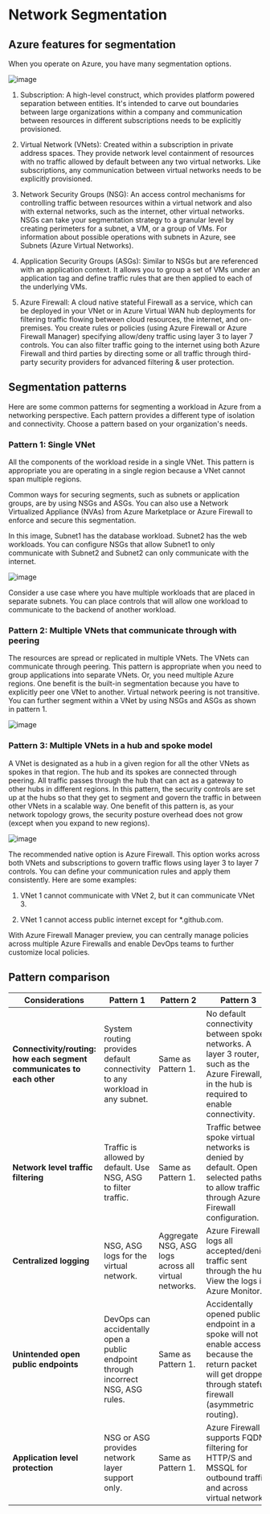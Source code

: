 # Network Segmentation

## Azure features for segmentation

When you operate on Azure, you have many segmentation options.

![image](https://github.com/user-attachments/assets/1f09ced6-da45-4353-b3b2-6ea06541e246)

1) Subscription: A high-level construct, which provides platform powered separation between entities. It's intended to carve out boundaries between large organizations within a company and communication between resources in different subscriptions needs to be explicitly provisioned.

2) Virtual Network (VNets): Created within a subscription in private address spaces. They provide network level containment of resources with no traffic allowed by default between any two virtual networks. Like subscriptions, any communication between virtual networks needs to be explicitly provisioned.

3) Network Security Groups (NSG): An access control mechanisms for controlling traffic between resources within a virtual network and also with external networks, such as the internet, other virtual networks. NSGs can take your segmentation strategy to a granular level by creating perimeters for a subnet, a VM, or a group of VMs. For information about possible operations with subnets in Azure, see Subnets (Azure Virtual Networks).

4) Application Security Groups (ASGs): Similar to NSGs but are referenced with an application context. It allows you to group a set of VMs under an application tag and define traffic rules that are then applied to each of the underlying VMs.

5) Azure Firewall: A cloud native stateful Firewall as a service, which can be deployed in your VNet or in Azure Virtual WAN hub deployments for filtering traffic flowing between cloud resources, the internet, and on-premises. You create rules or policies (using Azure Firewall or Azure Firewall Manager) specifying allow/deny traffic using layer 3 to layer 7 controls. You can also filter traffic going to the internet using both Azure Firewall and third parties by directing some or all traffic through third-party security providers for advanced filtering & user protection.

## Segmentation patterns

Here are some common patterns for segmenting a workload in Azure from a networking perspective. Each pattern provides a different type of isolation and connectivity. Choose a pattern based on your organization's needs.

### Pattern 1: Single VNet

All the components of the workload reside in a single VNet. This pattern is appropriate you are operating in a single region because a VNet cannot span multiple regions.

Common ways for securing segments, such as subnets or application groups, are by using NSGs and ASGs. You can also use a Network Virtualized Appliance (NVAs) from Azure Marketplace or Azure Firewall to enforce and secure this segmentation.

In this image, Subnet1 has the database workload. Subnet2 has the web workloads. You can configure NSGs that allow Subnet1 to only communicate with Subnet2 and Subnet2 can only communicate with the internet.

![image](https://github.com/user-attachments/assets/483c839c-6d5b-4753-a9c4-dbc95026b141)

Consider a use case where you have multiple workloads that are placed in separate subnets. You can place controls that will allow one workload to communicate to the backend of another workload.

### Pattern 2: Multiple VNets that communicate through with peering

The resources are spread or replicated in multiple VNets. The VNets can communicate through peering. This pattern is appropriate when you need to group applications into separate VNets. Or, you need multiple Azure regions. One benefit is the built-in segmentation because you have to explicitly peer one VNet to another. Virtual network peering is not transitive. You can further segment within a VNet by using NSGs and ASGs as shown in pattern 1.

![image](https://github.com/user-attachments/assets/8f5b3f03-7b4c-4d6a-b2f9-4e3b00ff8392)

### Pattern 3: Multiple VNets in a hub and spoke model

A VNet is designated as a hub in a given region for all the other VNets as spokes in that region. The hub and its spokes are connected through peering. All traffic passes through the hub that can act as a gateway to other hubs in different regions. In this pattern, the security controls are set up at the hubs so that they get to segment and govern the traffic in between other VNets in a scalable way. One benefit of this pattern is, as your network topology grows, the security posture overhead does not grow (except when you expand to new regions).

![image](https://github.com/user-attachments/assets/bc68b804-2e00-4a1d-901f-4d8e9bec1a86)

The recommended native option is Azure Firewall. This option works across both VNets and subscriptions to govern traffic flows using layer 3 to layer 7 controls. You can define your communication rules and apply them consistently. Here are some examples:

1) VNet 1 cannot communicate with VNet 2, but it can communicate VNet 3.

2) VNet 1 cannot access public internet except for *.github.com.

With Azure Firewall Manager preview, you can centrally manage policies across multiple Azure Firewalls and enable DevOps teams to further customize local policies.

## Pattern comparison

| **Considerations** | **Pattern 1** | **Pattern 2** | **Pattern 3** |
|--------------------|---------------|---------------|---------------|
| **Connectivity/routing: how each segment communicates to each other** | System routing provides default connectivity to any workload in any subnet. | Same as Pattern 1. | No default connectivity between spoke networks. A layer 3 router, such as the Azure Firewall, in the hub is required to enable connectivity. |
| **Network level traffic filtering** | Traffic is allowed by default. Use NSG, ASG to filter traffic. | Same as Pattern 1. | Traffic between spoke virtual networks is denied by default. Open selected paths to allow traffic through Azure Firewall configuration. |
| **Centralized logging** | NSG, ASG logs for the virtual network. | Aggregate NSG, ASG logs across all virtual networks. | Azure Firewall logs all accepted/denied traffic sent through the hub. View the logs in Azure Monitor. |
| **Unintended open public endpoints** | DevOps can accidentally open a public endpoint through incorrect NSG, ASG rules. | Same as Pattern 1. | Accidentally opened public endpoint in a spoke will not enable access because the return packet will get dropped through stateful firewall (asymmetric routing). |
| **Application level protection** | NSG or ASG provides network layer support only. | Same as Pattern 1. | Azure Firewall supports FQDN filtering for HTTP/S and MSSQL for outbound traffic and across virtual networks. |

